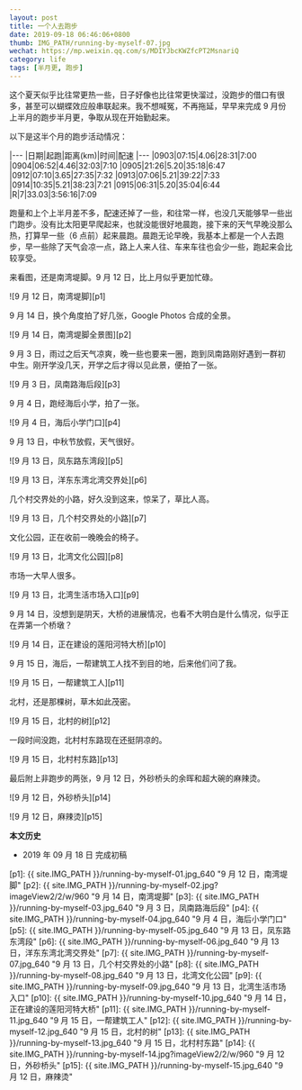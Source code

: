 ```yaml
---
layout: post
title: 一个人去跑步
date: 2019-09-18 06:46:06+0800
thumb: IMG_PATH/running-by-myself-07.jpg
wechat: https://mp.weixin.qq.com/s/MDIYJbcKWZfcPT2MsnariQ
category: life
tags: [半月更, 跑步]
---
```


这个夏天似乎比往常更热一些，日子好像也比往常更快溜过，没跑步的借口有很多，甚至可以蝴蝶效应般串联起来。我不想喊冤，不再拖延，早早来完成 9 月份上半月的跑步半月更，争取从现在开始勤起来。

以下是这半个月的跑步活动情况：

|---
|日期|起跑|距离(km)|时间|配速
|---
|0903|07:15|4.06|28:31|7:00
|0904|06:52|4.46|32:03|7:10
|0905|21:26|5.20|35:18|6:47
|0912|07:10|3.65|27:35|7:32
|0913|07:06|5.21|39:22|7:33
|0914|10:35|5.21|38:23|7:21
|0915|06:31|5.20|35:04|6:44
|R|7|33.03|3:56:16|7:09

跑量和上个上半月差不多，配速还掉了一些，和往常一样，也没几天能够早一些出门跑步。没有比太阳更早爬起来，也就没能很好地晨跑，接下来的天气早晚没那么热，打算早一些（6 点前）起来晨跑。晨跑无论早晚，我基本上都是一个人去跑步，早一些除了天气会凉一点，路上人来人往、车来车往也会少一些，跑起来会比较享受。

来看图，还是南湾堤脚。9 月 12 日，比上月似乎更加忙碌。

![9 月 12 日，南湾堤脚][p1]

9 月 14 日，换个角度拍了好几张，Google Photos 合成的全景。

![9 月 14 日，南湾堤脚全景图][p2]

9 月 3 日，雨过之后天气凉爽，晚一些也要来一圈，跑到凤南路刚好遇到一群初中生。刚开学没几天，开学之后才得以见此景，便拍了一张。

![9 月 3 日，凤南路海后段][p3]

9 月 4 日，跑经海后小学，拍了一张。

![9 月 4 日，海后小学门口][p4]

9 月 13 日，中秋节放假，天气很好。

![9 月 13 日，凤东路东湾段][p5]

![9 月 13 日，洋东东湾北湾交界处][p6]

几个村交界处的小路，好久没到这来，惊呆了，草比人高。

![9 月 13 日，几个村交界处的小路][p7]

文化公园，正在收前一晚晚会的椅子。

![9 月 13 日，北湾文化公园][p8]

市场一大早人很多。

![9 月 13 日，北湾生活市场入口][p9]

9 月 14 日，没想到是阴天，大桥的进展情况，也看不大明白是什么情况，似乎正在弄第一个桥墩？

![9 月 14 日，正在建设的莲阳河特大桥][p10]

9 月 15 日，海后，一帮建筑工人找不到目的地，后来他们问了我。

![9 月 15 日，一帮建筑工人][p11]

北村，还是那棵树，草木如此茂密。

![9 月 15 日，北村的树][p12]

一段时间没跑，北村村东路现在还挺阴凉的。

![9 月 15 日，北村村东路][p13]

最后附上非跑步的两张，9 月 12 日，外砂桥头的余晖和超大碗的麻辣烫。

![9 月 12 日，外砂桥头][p14]

![9 月 12 日，麻辣烫][p15]

**本文历史**

* 2019 年 09 月 18 日 完成初稿

[p1]: {{ site.IMG_PATH }}/running-by-myself-01.jpg_640 "9 月 12 日，南湾堤脚"
[p2]: {{ site.IMG_PATH }}/running-by-myself-02.jpg?imageView2/2/w/960 "9 月 14 日，南湾堤脚"
[p3]: {{ site.IMG_PATH }}/running-by-myself-03.jpg_640 "9 月 3 日，凤南路海后段"
[p4]: {{ site.IMG_PATH }}/running-by-myself-04.jpg_640 "9 月 4 日，海后小学门口"
[p5]: {{ site.IMG_PATH }}/running-by-myself-05.jpg_640 "9 月 13 日，凤东路东湾段"
[p6]: {{ site.IMG_PATH }}/running-by-myself-06.jpg_640 "9 月 13 日，洋东东湾北湾交界处"
[p7]: {{ site.IMG_PATH }}/running-by-myself-07.jpg_640 "9 月 13 日，几个村交界处的小路"
[p8]: {{ site.IMG_PATH }}/running-by-myself-08.jpg_640 "9 月 13 日，北湾文化公园"
[p9]: {{ site.IMG_PATH }}/running-by-myself-09.jpg_640 "9 月 13 日，北湾生活市场入口"
[p10]: {{ site.IMG_PATH }}/running-by-myself-10.jpg_640 "9 月 14 日，正在建设的莲阳河特大桥"
[p11]: {{ site.IMG_PATH }}/running-by-myself-11.jpg_640 "9 月 15 日，一帮建筑工人"
[p12]: {{ site.IMG_PATH }}/running-by-myself-12.jpg_640 "9 月 15 日，北村的树"
[p13]: {{ site.IMG_PATH }}/running-by-myself-13.jpg_640 "9 月 15 日，北村村东路"
[p14]: {{ site.IMG_PATH }}/running-by-myself-14.jpg?imageView2/2/w/960 "9 月 12 日，外砂桥头"
[p15]: {{ site.IMG_PATH }}/running-by-myself-15.jpg_640 "9 月 12 日，麻辣烫"

